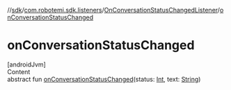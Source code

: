 //[sdk](../../../index.md)/[com.robotemi.sdk.listeners](../index.md)/[OnConversationStatusChangedListener](index.md)/[onConversationStatusChanged](on-conversation-status-changed.md)



# onConversationStatusChanged  
[androidJvm]  
Content  
abstract fun [onConversationStatusChanged](on-conversation-status-changed.md)(status: [Int](https://kotlinlang.org/api/latest/jvm/stdlib/kotlin/-int/index.html), text: [String](https://kotlinlang.org/api/latest/jvm/stdlib/kotlin/-string/index.html))  



